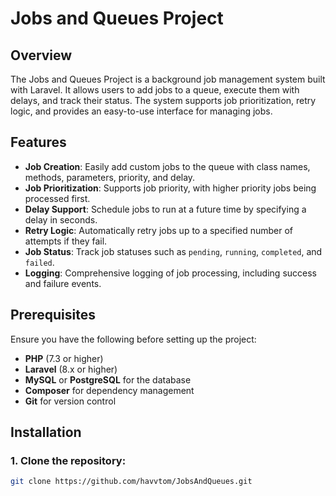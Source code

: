 # Jobs and Queues Project

## Overview

The Jobs and Queues Project is a background job management system built with Laravel. It allows users to add jobs to a queue, execute them with delays, and track their status. The system supports job prioritization, retry logic, and provides an easy-to-use interface for managing jobs.

## Features

- **Job Creation**: Easily add custom jobs to the queue with class names, methods, parameters, priority, and delay.
- **Job Prioritization**: Supports job priority, with higher priority jobs being processed first.
- **Delay Support**: Schedule jobs to run at a future time by specifying a delay in seconds.
- **Retry Logic**: Automatically retry jobs up to a specified number of attempts if they fail.
- **Job Status**: Track job statuses such as `pending`, `running`, `completed`, and `failed`.
- **Logging**: Comprehensive logging of job processing, including success and failure events.

## Prerequisites

Ensure you have the following before setting up the project:

- **PHP** (7.3 or higher)
- **Laravel** (8.x or higher)
- **MySQL** or **PostgreSQL** for the database
- **Composer** for dependency management
- **Git** for version control

## Installation

### 1. Clone the repository:

```bash
git clone https://github.com/havvtom/JobsAndQueues.git
